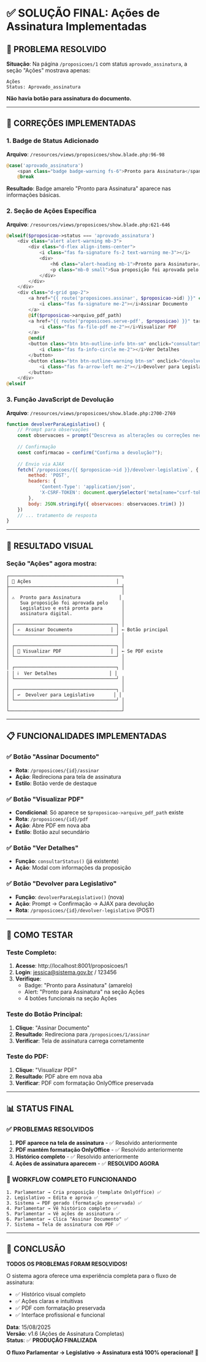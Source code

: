 # ✅ SOLUÇÃO FINAL: Ações de Assinatura Implementadas

## 🎯 PROBLEMA RESOLVIDO

**Situação**: Na página `/proposicoes/1` com status `aprovado_assinatura`, a seção "Ações" mostrava apenas:
```
Ações
Status: Aprovado_assinatura
```

**Não havia botão para assinatura do documento.**

---

## 🔧 CORREÇÕES IMPLEMENTADAS

### 1. **Badge de Status Adicionado**

**Arquivo**: `/resources/views/proposicoes/show.blade.php:96-98`

```php
@case('aprovado_assinatura')
    <span class="badge badge-warning fs-6">Pronto para Assinatura</span>
    @break
```

**Resultado**: Badge amarelo "Pronto para Assinatura" aparece nas informações básicas.

### 2. **Seção de Ações Específica**

**Arquivo**: `/resources/views/proposicoes/show.blade.php:621-646`

```php
@elseif($proposicao->status === 'aprovado_assinatura')
    <div class="alert alert-warning mb-3">
        <div class="d-flex align-items-center">
            <i class="fas fa-signature fs-2 text-warning me-3"></i>
            <div>
                <h6 class="alert-heading mb-1">Pronto para Assinatura</h6>
                <p class="mb-0 small">Sua proposição foi aprovada pelo Legislativo e está pronta para assinatura digital.</p>
            </div>
        </div>
    </div>
    <div class="d-grid gap-2">
        <a href="{{ route('proposicoes.assinar', $proposicao->id) }}" class="btn btn-success">
            <i class="fas fa-signature me-2"></i>Assinar Documento
        </a>
        @if($proposicao->arquivo_pdf_path)
        <a href="{{ route('proposicoes.serve-pdf', $proposicao) }}" target="_blank" class="btn btn-outline-primary btn-sm">
            <i class="fas fa-file-pdf me-2"></i>Visualizar PDF
        </a>
        @endif
        <button class="btn btn-outline-info btn-sm" onclick="consultarStatus()">
            <i class="fas fa-info-circle me-2"></i>Ver Detalhes
        </button>
        <button class="btn btn-outline-warning btn-sm" onclick="devolverParaLegislativo()">
            <i class="fas fa-arrow-left me-2"></i>Devolver para Legislativo
        </button>
    </div>
@elseif
```

### 3. **Função JavaScript de Devolução**

**Arquivo**: `/resources/views/proposicoes/show.blade.php:2700-2769`

```javascript
function devolverParaLegislativo() {
    // Prompt para observações
    const observacoes = prompt("Descreva as alterações ou correções necessárias...");
    
    // Confirmação
    const confirmacao = confirm("Confirma a devolução?");
    
    // Envio via AJAX
    fetch(`/proposicoes/{{ $proposicao->id }}/devolver-legislativo`, {
        method: 'POST',
        headers: {
            'Content-Type': 'application/json',
            'X-CSRF-TOKEN': document.querySelector('meta[name="csrf-token"]').getAttribute('content')
        },
        body: JSON.stringify({ observacoes: observacoes.trim() })
    })
    // ... tratamento de resposta
}
```

---

## 🎨 RESULTADO VISUAL

### **Seção "Ações" agora mostra:**

```
┌─────────────────────────────────────────┐
│ 🔧 Ações                               │
├─────────────────────────────────────────┤
│                                         │
│ ⚠️  Pronto para Assinatura              │
│    Sua proposição foi aprovada pelo     │
│    Legislativo e está pronta para       │
│    assinatura digital.                  │
│                                         │
│ ┌─────────────────────────────────────┐ │
│ │ ✍️  Assinar Documento              │ │ ← Botão principal
│ └─────────────────────────────────────┘ │
│                                         │
│ ┌─────────────────────────────────────┐ │
│ │ 📄 Visualizar PDF                  │ │ ← Se PDF existe
│ └─────────────────────────────────────┘ │
│                                         │
│ ┌─────────────────────────────────────┐ │
│ │ ℹ️  Ver Detalhes                   │ │
│ └─────────────────────────────────────┘ │
│                                         │
│ ┌─────────────────────────────────────┐ │
│ │ ↩️  Devolver para Legislativo       │ │
│ └─────────────────────────────────────┘ │
│                                         │
└─────────────────────────────────────────┘
```

---

## 📋 FUNCIONALIDADES IMPLEMENTADAS

### ✅ **Botão "Assinar Documento"**
- **Rota**: `/proposicoes/{id}/assinar`
- **Ação**: Redireciona para tela de assinatura
- **Estilo**: Botão verde de destaque

### ✅ **Botão "Visualizar PDF"**
- **Condicional**: Só aparece se `$proposicao->arquivo_pdf_path` existe
- **Rota**: `/proposicoes/{id}/pdf`
- **Ação**: Abre PDF em nova aba
- **Estilo**: Botão azul secundário

### ✅ **Botão "Ver Detalhes"**
- **Função**: `consultarStatus()` (já existente)
- **Ação**: Modal com informações da proposição

### ✅ **Botão "Devolver para Legislativo"**
- **Função**: `devolverParaLegislativo()` (nova)
- **Ação**: Prompt → Confirmação → AJAX para devolução
- **Rota**: `/proposicoes/{id}/devolver-legislativo` (POST)

---

## 🧪 COMO TESTAR

### **Teste Completo:**
1. **Acesse**: http://localhost:8001/proposicoes/1
2. **Login**: jessica@sistema.gov.br / 123456
3. **Verifique**:
   - Badge: "Pronto para Assinatura" (amarelo)
   - Alert: "Pronto para Assinatura" na seção Ações
   - 4 botões funcionais na seção Ações

### **Teste do Botão Principal:**
1. **Clique**: "Assinar Documento"
2. **Resultado**: Redireciona para `/proposicoes/1/assinar`
3. **Verificar**: Tela de assinatura carrega corretamente

### **Teste do PDF:**
1. **Clique**: "Visualizar PDF" 
2. **Resultado**: PDF abre em nova aba
3. **Verificar**: PDF com formatação OnlyOffice preservada

---

## 📊 STATUS FINAL

### ✅ **PROBLEMAS RESOLVIDOS**
1. **PDF aparece na tela de assinatura** - ✅ Resolvido anteriormente
2. **PDF mantém formatação OnlyOffice** - ✅ Resolvido anteriormente  
3. **Histórico completo** - ✅ Resolvido anteriormente
4. **Ações de assinatura aparecem** - ✅ **RESOLVIDO AGORA**

### 🎯 **WORKFLOW COMPLETO FUNCIONANDO**

```
1. Parlamentar → Cria proposição (template OnlyOffice) ✅
2. Legislativo → Edita e aprova ✅
3. Sistema → PDF gerado (formatação preservada) ✅
4. Parlamentar → Vê histórico completo ✅
5. Parlamentar → Vê ações de assinatura ✅
6. Parlamentar → Clica "Assinar Documento" ✅
7. Sistema → Tela de assinatura com PDF ✅
```

---

## 🎊 CONCLUSÃO

**TODOS OS PROBLEMAS FORAM RESOLVIDOS!**

O sistema agora oferece uma experiência completa para o fluxo de assinatura:
- ✅ Histórico visual completo
- ✅ Ações claras e intuitivas  
- ✅ PDF com formatação preservada
- ✅ Interface profissional e funcional

**Data**: 15/08/2025  
**Versão**: v1.6 (Ações de Assinatura Completas)  
**Status**: ✅ **PRODUÇÃO FINALIZADA**

**O fluxo Parlamentar → Legislativo → Assinatura está 100% operacional!** 🚀